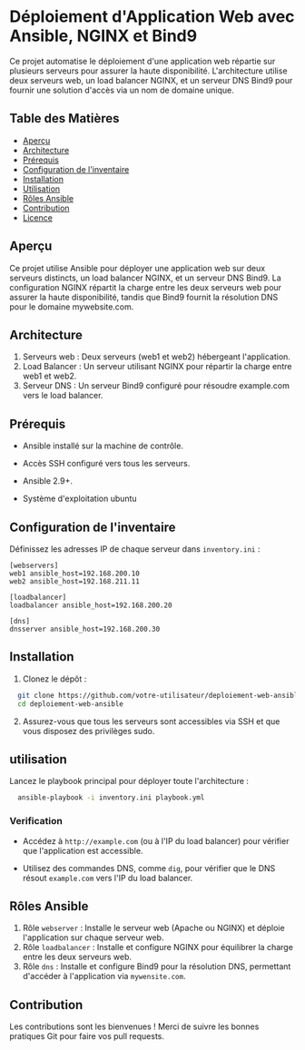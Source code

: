 # Déploiement d'Application Web avec Ansible, NGINX et Bind9
Ce projet automatise le déploiement d'une application web répartie sur plusieurs serveurs pour assurer la haute disponibilité. L'architecture utilise deux serveurs web, un load balancer NGINX, et un serveur DNS Bind9 pour fournir une solution d'accès via un nom de domaine unique.
## Table des Matières
- [Aperçu](#aperçu)
- [Architecture](#architecture)
- [Prérequis](#prérequis)
- [Configuration de l'inventaire](#configuration-de-l'inventaire)
- [Installation](#installation)
- [Utilisation](#utilisation)
- [Rôles Ansible](#rôles-Ansible)
- [Contribution](#contribution)
- [Licence](#licence)
## Aperçu
Ce projet utilise Ansible pour déployer une application web sur deux serveurs distincts, un load balancer NGINX, et un serveur DNS Bind9. La configuration NGINX répartit la charge entre les deux serveurs web pour assurer la haute disponibilité, tandis que Bind9 fournit la résolution DNS pour le domaine mywebsite.com.
## Architecture
1. Serveurs web : Deux serveurs (web1 et web2) hébergeant l'application.
2. Load Balancer : Un serveur utilisant NGINX pour répartir la charge entre web1 et web2.
3. Serveur DNS : Un serveur Bind9 configuré pour résoudre example.com vers le load balancer.
## Prérequis
- Ansible installé sur la machine de contrôle.
* Accès SSH configuré vers tous les serveurs.
+ Ansible 2.9+.
- Système d'exploitation ubuntu
## Configuration de l'inventaire
Définissez les adresses IP de chaque serveur dans `inventory.ini` :
```
[webservers]
web1 ansible_host=192.168.200.10
web2 ansible_host=192.168.211.11

[loadbalancer]
loadbalancer ansible_host=192.168.200.20

[dns]
dnsserver ansible_host=192.168.200.30

```
## Installation
1. Clonez le dépôt :
```bash
  git clone https://github.com/votre-utilisateur/deploiement-web-ansible.git
  cd deploiement-web-ansible
```
2. Assurez-vous que tous les serveurs sont accessibles via SSH et que vous disposez des privilèges sudo.
## utilisation
Lancez le playbook principal pour déployer toute l'architecture :
```bash
  ansible-playbook -i inventory.ini playbook.yml
```
### Verification
* Accédez à `http://example.com` (ou à l'IP du load balancer) pour vérifier que l'application est accessible.
- Utilisez des commandes DNS, comme `dig`, pour vérifier que le DNS résout `example.com` vers l'IP du load balancer.
## Rôles Ansible
1. Rôle `webserver` : Installe le serveur web (Apache ou NGINX) et déploie l'application sur chaque serveur web.
2. Rôle `loadbalancer` : Installe et configure NGINX pour équilibrer la charge entre les deux serveurs web.
3. Rôle `dns` : Installe et configure Bind9 pour la résolution DNS, permettant d'accéder à l'application via `mywensite.com`.
## Contribution
Les contributions sont les bienvenues ! Merci de suivre les bonnes pratiques Git pour faire vos pull requests.



